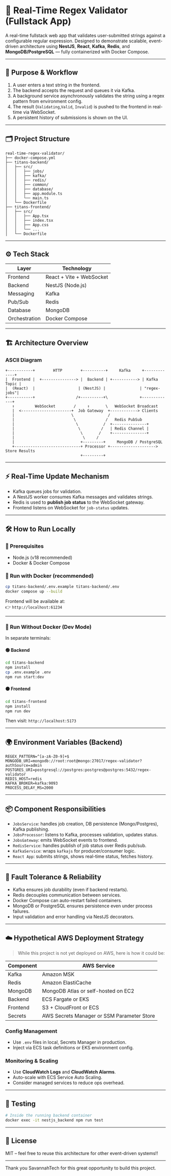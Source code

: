 # 🧪 Real-Time Regex Validator (Fullstack App)

A real-time fullstack web app that validates user-submitted strings against a configurable regular expression. Designed to demonstrate scalable, event-driven architecture using **NestJS**, **React**, **Kafka**, **Redis**, and **MongoDB/PostgreSQL** — fully containerized with Docker Compose.

---

## 🧠 Purpose & Workflow

1. A user enters a text string in the frontend.
2. The backend accepts the request and queues it via Kafka.
3. A background service asynchronously validates the string using a regex pattern from environment config.
4. The result (`Validating`,`Valid`, `Invalid`) is pushed to the frontend in real-time via WebSocket.
5. A persistent history of submissions is shown on the UI.

---

## 🗂️ Project Structure

```
real-time-regex-validator/
├── docker-compose.yml
├── titans-backend/
│   ├── src/
│   │   ├── jobs/
│   │   ├── kafka/
│   │   ├── redis/
│   │   ├── common/
│   │   ├── database/
│   │   ├── app.module.ts
│   │   └── main.ts
│   └── Dockerfile
├── titans-frontend/
│   ├── src/
│   │   ├── App.tsx
│   │   ├── index.tsx
│   │   ├── App.css
│   │   └── ...
│   └── Dockerfile
```

---

## ⚙️ Tech Stack

| Layer     | Technology |
|-----------|------------|
| Frontend  | React + Vite + WebSocket |
| Backend   | NestJS (Node.js) |
| Messaging | Kafka |
| Pub/Sub   | Redis |
| Database  | MongoDB |
| Orchestration | Docker Compose |

---

## 🏗️ Architecture Overview

### ASCII Diagram

```
+-----------+        HTTP        +----------+     Kafka     +-------------+
|  Frontend |  +---------------> |  Backend | +-----------> | Kafka Topic |
|  (React)  |                   | (NestJS) |               | "regex-jobs"|
+-----------+                  /+----------+\              +-------------+
   ↑         WebSocket        /     ↑       \   WebSocket Broadcast
   |  <----------------------+  Job Gateway  +------------> Clients
   |                         \               /
   |                          \             /   Redis PubSub
   |                           \           /  +---------------+
   |                            \         /   | Redis Channel |
   |                             \       /    +---------------+
   |                              \     /
   |                             +---------+     MongoDB / PostgreSQL
   +-----------------------------+ Processor +--------------------> Store Results
                                 +---------+
```

---

## ⚡ Real-Time Update Mechanism

- Kafka queues jobs for validation.
- A NestJS worker consumes Kafka messages and validates strings.
- Redis is used to **publish job status** to the WebSocket gateway.
- Frontend listens on WebSocket for `job-status` updates.

---

## 🛠 How to Run Locally

### 🔧 Prerequisites

- Node.js (v18 recommended)
- Docker & Docker Compose

### 🐳 Run with Docker (recommended)

```bash
cp titans-backend/.env.example titans-backend/.env
docker compose up --build
```

Frontend will be available at:  
👉 `http://localhost:61234`

---

### 🧪 Run Without Docker (Dev Mode)

In separate terminals:

#### 🟢 Backend

```bash
cd titans-backend
npm install
cp .env.example .env
npm run start:dev
```

#### 🟠 Frontend

```bash
cd titans-frontend
npm install
npm run dev
```

Then visit: `http://localhost:5173`

---

## 🌍 Environment Variables (Backend)

```env
REGEX_PATTERN=^[a-zA-Z0-9]+$
MONGODB_URI=mongodb://root:root@mongo:27017/regex-validator?authSource=admin
POSTGRES_URI=postgresql://postgres:postgres@postgres:5432/regex-validator
REDIS_HOST=redis
KAFKA_BROKER=kafka:9093
PROCESS_DELAY_MS=2000
```

---

## 📦 Component Responsibilities

- `JobsService`: handles job creation, DB persistence (Mongo/Postgres), Kafka publishing.
- `JobsProcessor`: listens to Kafka, processes validation, updates status.
- `JobsGateway`: emits WebSocket events to frontend.
- `RedisService`: handles publish of job status over Redis pub/sub.
- `KafkaService`: wraps `kafkajs` for producer/consumer logic.
- `React App`: submits strings, shows real-time status, fetches history.

---

## 🔁 Fault Tolerance & Reliability

- Kafka ensures job durability (even if backend restarts).
- Redis decouples communication between services.
- Docker Compose can auto-restart failed containers.
- MongoDB or PostgreSQL ensures persistence even under process failures.
- Input validation and error handling via NestJS decorators.

---

## ☁️ Hypothetical AWS Deployment Strategy

> While this project is not yet deployed on AWS, here is how it could be:

| Component | AWS Service |
|----------|-------------|
| Kafka    | Amazon MSK |
| Redis    | Amazon ElastiCache |
| MongoDB  | MongoDB Atlas or self-hosted on EC2 |
| Backend  | ECS Fargate or EKS |
| Frontend | S3 + CloudFront or ECS |
| Secrets  | AWS Secrets Manager or SSM Parameter Store |

### Config Management

- Use `.env` files in local, Secrets Manager in production.
- Inject via ECS task definitions or EKS environment config.

### Monitoring & Scaling

- Use **CloudWatch Logs** and **CloudWatch Alarms**.
- Auto-scale with ECS Service Auto Scaling.
- Consider managed services to reduce ops overhead.

---

## 🧪 Testing

```bash
# Inside the running backend container
docker exec -it nestjs_backend npm run test
```

---

## 📄 License

MIT – feel free to reuse this architecture for other event-driven systems!!

---

Thank you SavannahTech for this great opportunity to build this project.
